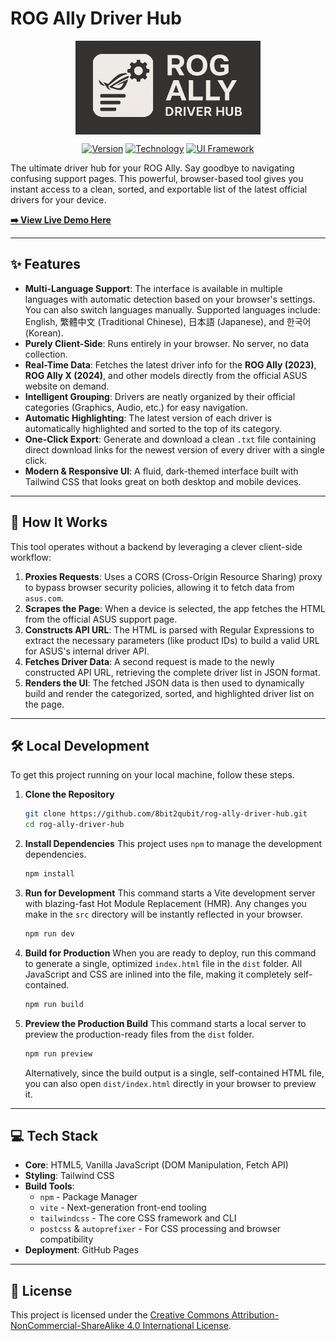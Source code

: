 # ROG Ally Driver Hub

<p align="center">
  <img src="logo.png" alt="ROG Ally Driver Hub Logo" style="height: 150px; object-fit: contain; display: block; margin: 0 auto;">
</p>

<p align="center">
  <a href="#"><img src="https://img.shields.io/github/v/tag/8bit2qubit/rog-ally-driver-hub?label=version" alt="Version"></a>
  <a href="#"><img src="https://img.shields.io/badge/tech-Vanilla%20JS-yellow.svg" alt="Technology"></a>
  <a href="#"><img src="https://img.shields.io/badge/ui-Tailwind%20CSS-blueviolet.svg" alt="UI Framework"></a>
</p>

The ultimate driver hub for your ROG Ally. Say goodbye to navigating confusing support pages. This powerful, browser-based tool gives you instant access to a clean, sorted, and exportable list of the latest official drivers for your device.

**[➡️ View Live Demo Here](https://8bit2qubit.github.io/rog-ally-driver-hub/)**

---

## ✨ Features

* **Multi-Language Support**: The interface is available in multiple languages with automatic detection based on your browser's settings. You can also switch languages manually. Supported languages include: English, 繁體中文 (Traditional Chinese), 日本語 (Japanese), and 한국어 (Korean).
* **Purely Client-Side**: Runs entirely in your browser. No server, no data collection.
* **Real-Time Data**: Fetches the latest driver info for the **ROG Ally (2023)**, **ROG Ally X (2024)**, and other models directly from the official ASUS website on demand.
* **Intelligent Grouping**: Drivers are neatly organized by their official categories (Graphics, Audio, etc.) for easy navigation.
* **Automatic Highlighting**: The latest version of each driver is automatically highlighted and sorted to the top of its category.
* **One-Click Export**: Generate and download a clean `.txt` file containing direct download links for the newest version of every driver with a single click.
* **Modern & Responsive UI**: A fluid, dark-themed interface built with Tailwind CSS that looks great on both desktop and mobile devices.

---

## 🤔 How It Works

This tool operates without a backend by leveraging a clever client-side workflow:

1.  **Proxies Requests**: Uses a CORS (Cross-Origin Resource Sharing) proxy to bypass browser security policies, allowing it to fetch data from `asus.com`.
2.  **Scrapes the Page**: When a device is selected, the app fetches the HTML from the official ASUS support page.
3.  **Constructs API URL**: The HTML is parsed with Regular Expressions to extract the necessary parameters (like product IDs) to build a valid URL for ASUS's internal driver API.
4.  **Fetches Driver Data**: A second request is made to the newly constructed API URL, retrieving the complete driver list in JSON format.
5.  **Renders the UI**: The fetched JSON data is then used to dynamically build and render the categorized, sorted, and highlighted driver list on the page.

---

## 🛠️ Local Development

To get this project running on your local machine, follow these steps.

1.  **Clone the Repository**
    ```bash
    git clone https://github.com/8bit2qubit/rog-ally-driver-hub.git
    cd rog-ally-driver-hub
    ```

2.  **Install Dependencies**
    This project uses `npm` to manage the development dependencies.
    ```bash
    npm install
    ```

3.  **Run for Development**
    This command starts a Vite development server with blazing-fast Hot Module Replacement (HMR). Any changes you make in the `src` directory will be instantly reflected in your browser.
    ```bash
    npm run dev
    ```

4.  **Build for Production**
    When you are ready to deploy, run this command to generate a single, optimized `index.html` file in the `dist` folder. All JavaScript and CSS are inlined into the file, making it completely self-contained.
    ```bash
    npm run build
    ```

5.  **Preview the Production Build**
    This command starts a local server to preview the production-ready files from the `dist` folder.
    ```bash
    npm run preview
    ```
    Alternatively, since the build output is a single, self-contained HTML file, you can also open `dist/index.html` directly in your browser to preview it.

---

## 💻 Tech Stack

* **Core**: HTML5, Vanilla JavaScript (DOM Manipulation, Fetch API)
* **Styling**: Tailwind CSS
* **Build Tools**:
    * `npm` - Package Manager
    * `vite` - Next-generation front-end tooling
    * `tailwindcss` - The core CSS framework and CLI
    * `postcss` & `autoprefixer` - For CSS processing and browser compatibility
* **Deployment**: GitHub Pages

---

## 📄 License

This project is licensed under the [Creative Commons Attribution-NonCommercial-ShareAlike 4.0 International License](http://creativecommons.org/licenses/by-nc-sa/4.0/).